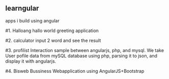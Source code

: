 ## learngular
apps i build using angular

#1. Halloang 
hallo world greeting application

#2. calculator
input 2 word and see the result

#3. profilist
Interaction sample between angularjs, php, and mysql. We take User pofile data from mySQL database using php, parsing it to json, and display it with angularjs.

#4. Bisweb
Bussiness Webapplication using AngularJS+Bootstrap


